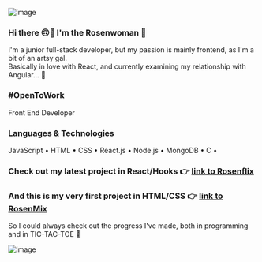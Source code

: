 ![image](https://user-images.githubusercontent.com/68274794/102081683-4ce34780-3e19-11eb-91aa-63d681d86dbb.png)

### Hi there 🙃👋 I'm the Rosenwoman 🌹
I'm a junior full-stack developer, but my passion is mainly frontend, as I'm a bit of an artsy gal.   
Basically in love with React, and currently examining my relationship with Angular... 🤭

### #OpenToWork
Front End Developer

### Languages & Technologies
JavaScript • HTML • CSS • React.js • Node.js • MongoDB • C •

### Check out my latest project in React/Hooks 👉 [link to Rosenflix](https://rosenflix.herokuapp.com/)

### And this is my very first project in HTML/CSS 👉 [link to RosenMix](https://rose-n-mix.herokuapp.com/)
So I could always check out the progress I've made, both in programming and in TIC-TAC-TOE 💪

![image](https://user-images.githubusercontent.com/68274794/102089888-76a26b80-3e25-11eb-841b-e36ce176ecb3.png)










<!--
**hadarose/hadarose** is a ✨ _special_ ✨ repository because its `README.md` (this file) appears on your GitHub profile.

Here are some ideas to get you started:

- 🔭 I’m currently working on ...
- 🌱 I’m currently learning ...
- 👯 I’m looking to collaborate on ...
- 🤔 I’m looking for help with ...
- 💬 Ask me about ...
- 📫 How to reach me: ...
- 😄 Pronouns: ...
- ⚡ Fun fact: ...
-->
